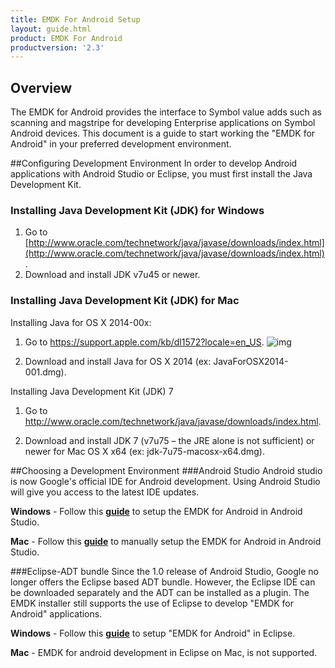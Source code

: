 ```yaml
---
title: EMDK For Android Setup
layout: guide.html
product: EMDK For Android
productversion: '2.3'
---
```


## Overview

The EMDK for Android provides the interface to Symbol value adds such as scanning and magstripe for developing Enterprise applications on Symbol Android devices.
This document is a guide to start working the "EMDK for Android" in your preferred development environment.

##Configuring Development Environment
In order to develop Android applications with Android Studio or Eclipse, you must first install the Java Development Kit.

### Installing Java Development Kit (JDK) for Windows

1.	Go to [http://www.oracle.com/technetwork/java/javase/downloads/index.html](http://www.oracle.com/technetwork/java/javase/downloads/index.html).
2.	Download and install JDK v7u45 or newer.

### Installing Java Development Kit (JDK) for Mac

Installing Java for OS X 2014-00x:

1. Go to https://support.apple.com/kb/dl1572?locale=en_US.
	![img](../../images/setup/mac/image1.png)

2. Download and install Java for OS X 2014 (ex: JavaForOSX2014-001.dmg).

Installing Java Development Kit (JDK) 7

1. Go to http://www.oracle.com/technetwork/java/javase/downloads/index.html.

2. Download and install JDK 7 (v7u75 – the JRE alone is not sufficient) or newer for Mac OS X x64 (ex: jdk-7u75-macosx-x64.dmg).  

##Choosing a Development Environment
###Android Studio
Android studio is now Google's official IDE for Android development. Using Android Studio will give you access to the latest IDE updates.

**Windows** - Follow this [**guide**](../setupAndroidStudio) to setup the EMDK for Android in Android Studio.

**Mac** - Follow this [**guide**](../setupAndroidStudioMac) to manually setup the EMDK for Android in Android Studio.



###Eclipse-ADT bundle
Since the 1.0 release of Android Studio, Google no longer offers the Eclipse based ADT bundle. However, the Eclipse IDE can be downloaded separately and the ADT can be installed as a plugin. The EMDK installer still supports the use of Eclipse to develop "EMDK for Android" applications.

**Windows** - Follow this [**guide**](../setupEclipse) to setup "EMDK for Android" in Eclipse.

**Mac** - EMDK for android development in Eclipse on Mac, is not supported.










